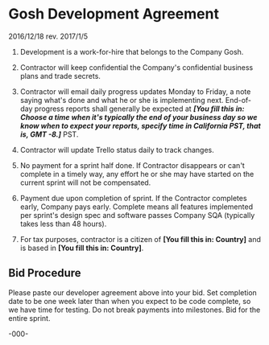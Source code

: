 # Gosh Development Agreement

2016/12/18 rev. 2017/1/5

1. Development is a work-for-hire that belongs to the Company Gosh.

2. Contractor will keep confidential the Company's confidential business plans and trade secrets.

3. Contractor will email daily progress updates Monday to Friday, a note saying what's done and what he or she is implementing next. End-of-day progress reports shall generally be expected at ___[You fill this in: Choose a time when it's typically the end of your business day so we know when to expect your reports, specify time in California PST, that is, GMT -8.]___ PST.

4. Contractor will update Trello status daily to track changes.

5. No payment for a sprint half done. If Contractor disappears or can't complete in a timely way, any effort he or she may have started on the current sprint will not be compensated.

6. Payment due upon completion of sprint. If the Contractor completes early, Company pays early. Complete means all features implemented per sprint's design spec and software passes Company SQA (typically takes less than 48 hours).

7. For tax purposes, contractor is a citizen of __[You fill this in: Country]__ and is based in __[You fill this in: Country]__.

## Bid Procedure

Please paste our developer agreement above into your bid. Set completion date to be one week later than when you expect to be code complete, so we have time for testing. Do not break payments into milestones. Bid for the entire sprint.

-000-
